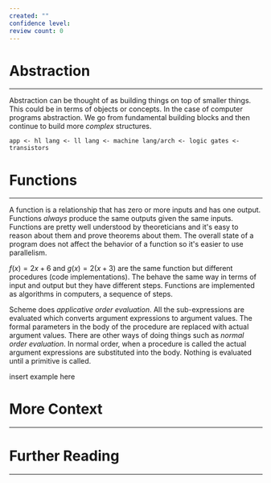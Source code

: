 ```yaml
---
created: ""
confidence level: 
review count: 0
---
```

# Abstraction
---
Abstraction can be thought of as building things on top of smaller things. This could be in terms of objects or concepts. In the case of computer programs abstraction. We go from fundamental building blocks and then continue to build more _complex_ structures.

```
app <- hl lang <- ll lang <- machine lang/arch <- logic gates <- transistors
```

# Functions
---
A function is a relationship that has zero or more inputs and has one output. Functions _always_ produce the same outputs given the same inputs. Functions are pretty well understood by theoreticians and it's easy to reason about them and prove theorems about them. The overall state of a program does not affect the behavior of a function so it's easier to use parallelism.

$f(x) = 2x + 6$ and $g(x) = 2(x + 3)$ are the same function but different procedures (code implementations). The behave the same way in terms of input and output but they have different steps. Functions are implemented as algorithms in computers, a sequence of steps.

Scheme does _applicative order evaluation_. All the sub-expressions are evaluated which converts argument expressions to argument values. The formal parameters in the body of the procedure are replaced with actual argument values. There are other ways of doing things such as _normal order evaluation_. In normal order, when a procedure is called the actual argument expressions are substituted into the body. Nothing is evaluated until a primitive is called.

insert example here

# More Context
---

# Further  Reading
---